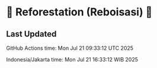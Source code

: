 
# 🌳 Reforestation (Reboisasi) 🌲

## Last Updated

GitHub Actions time: Mon Jul 21 09:33:12 UTC 2025

Indonesia/Jakarta time: Mon Jul 21 16:33:12 WIB 2025
